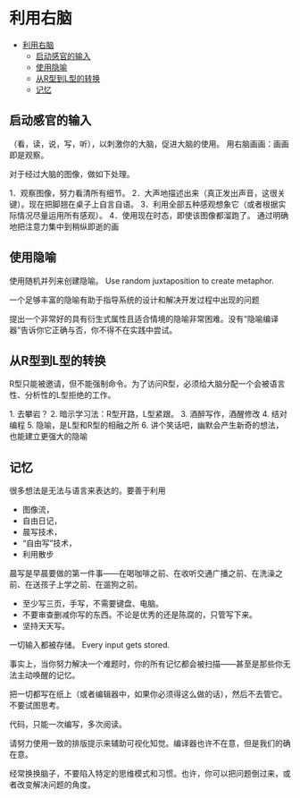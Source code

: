 # 利用右脑

- [利用右脑](#利用右脑)
  - [启动感官的输入](#启动感官的输入)
  - [使用隐喻](#使用隐喻)
  - [从R型到L型的转换](#从r型到l型的转换)
  - [记忆](#记忆)

## 启动感官的输入

（看，读，说，写，听），以刺激你的大脑，促进大脑的使用。
用右脑画画：画画即是观察。

对于经过大脑的图像，做如下处理。

1．观察图像，努力看清所有细节。
2．大声地描述出来（真正发出声音，这很关键）。现在把脚翘在桌子上自言自语。
3．利用全部五种感观想象它（或者根据实际情况尽量运用所有感观）。
4．使用现在时态，即使该图像都溜跑了。 通过明确地把注意力集中到稍纵即逝的画

## 使用隐喻

使用随机并列来创建隐喻。 Use random juxtaposition to create metaphor.

一个足够丰富的隐喻有助于指导系统的设计和解决开发过程中出现的问题


提出一个非常好的具有衍生式属性且适合情境的隐喻非常困难。没有“隐喻编译器”告诉你它正确与否，你不得不在实践中尝试。

## 从R型到L型的转换

R型只能被邀请，但不能强制命令。为了访问R型，必须给大脑分配一个会被语言性、分析性的L型拒绝的工作。

1. 去攀岩？
2. 暗示学习法：R型开路，L型紧跟。
3. 酒醉写作，酒醒修改
4. 结对编程
5. 隐喻，是L型和R型的相融之所
6. 讲个笑话吧，幽默会产生新奇的想法，也能建立更强大的隐喻

## 记忆
很多想法是无法与语言来表达的。要善于利用
- 图像流，
- 自由日记，
- 晨写技术，
- “自由写”技术，
- 利用散步

晨写是早晨要做的第一件事——在喝咖啡之前、在收听交通广播之前、在洗澡之前、在送孩子上学之前、在遛狗之前。

- 至少写三页，手写，不需要键盘、电脑。 
- 不要审查删减你写的东西。不论是优秀的还是陈腐的，只管写下来。 
- 坚持天天写。

一切输入都被存储。 Every input gets stored.

事实上，当你努力解决一个难题时，你的所有记忆都会被扫描——甚至是那些你无法主动唤醒的记忆。

把一切都写在纸上（或者编辑器中，如果你必须得这么做的话），然后不去管它。不要试图思考。

代码，只能一次编写，多次阅读。

请努力使用一致的排版提示来辅助可视化知觉。编译器也许不在意，但是我们的确在意。

经常换换脑子，不要陷入特定的思维模式和习惯。也许，你可以把问题倒过来，或者改变解决问题的角度。
